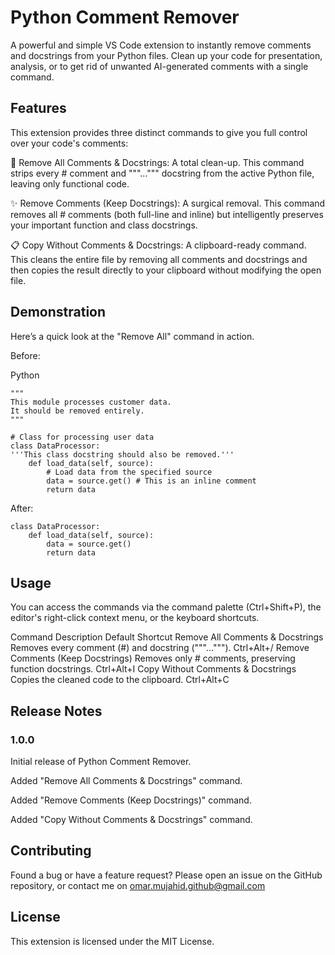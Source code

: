 # Python Comment Remover
A powerful and simple VS Code extension to instantly remove comments and docstrings from your Python files. Clean up your code for presentation, analysis, or to get rid of unwanted AI-generated comments with a single command.

## Features
This extension provides three distinct commands to give you full control over your code's comments:

🧹 Remove All Comments & Docstrings: A total clean-up. This command strips every # comment and """...""" docstring from the active Python file, leaving only functional code.

✨ Remove Comments (Keep Docstrings): A surgical removal. This command removes all # comments (both full-line and inline) but intelligently preserves your important function and class docstrings.

📋 Copy Without Comments & Docstrings: A clipboard-ready command. This cleans the entire file by removing all comments and docstrings and then copies the result directly to your clipboard without modifying the open file.

## Demonstration
Here’s a quick look at the "Remove All" command in action.

Before:

Python

    """
    This module processes customer data.
    It should be removed entirely.
    """

    # Class for processing user data
    class DataProcessor:
    '''This class docstring should also be removed.'''
        def load_data(self, source):
            # Load data from the specified source
            data = source.get() # This is an inline comment
            return data
After:


    class DataProcessor:
        def load_data(self, source):
            data = source.get()
            return data
## Usage
You can access the commands via the command palette (Ctrl+Shift+P), the editor's right-click context menu, or the keyboard shortcuts.

Command	Description	Default Shortcut
Remove All Comments & Docstrings	Removes every comment (#) and docstring ("""...""").	Ctrl+Alt+/
Remove Comments (Keep Docstrings)	Removes only # comments, preserving function docstrings.	Ctrl+Alt+I
Copy Without Comments & Docstrings	Copies the cleaned code to the clipboard.	Ctrl+Alt+C

## Release Notes
### 1.0.0
Initial release of Python Comment Remover.

Added "Remove All Comments & Docstrings" command.

Added "Remove Comments (Keep Docstrings)" command.

Added "Copy Without Comments & Docstrings" command.

## Contributing
Found a bug or have a feature request? Please open an issue on the GitHub repository, or contact me on omar.mujahid.github@gmail.com

## License
This extension is licensed under the MIT License.
